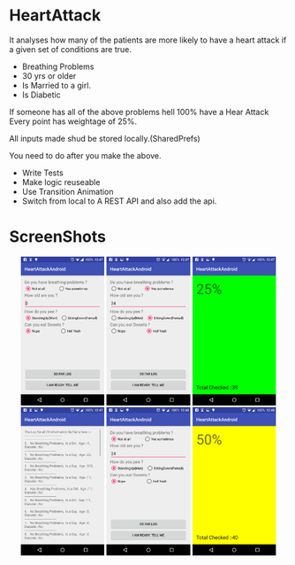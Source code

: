 # HeartAttack

It analyses how many of the patients are more likely to have a heart attack if a given set of conditions are true.
- Breathing Problems
- 30 yrs or older
- Is Married to a girl.
- Is Diabetic 
	
If someone has all of the above problems hell 100% have a Hear Attack
Every point has weightage of 25%.

All inputs made shud be stored locally.(SharedPrefs)

You need to do after you make the above.
- Write Tests
- Make logic reuseable 
- Use Transition Animation
- Switch from local to A REST API and also add the api.


# ScreenShots
<p align="center">
  <img src="Screenshots/one.png" width="30%"/>
  <img src="Screenshots/two.png" width="30%"/>
  <img src="Screenshots/three.png" width="30%"/>
  <img src="Screenshots/four.png" width="30%"/>
  <img src="Screenshots/five.png" width="30%"/>
  <img src="Screenshots/six.png" width="30%"/>
</p>

